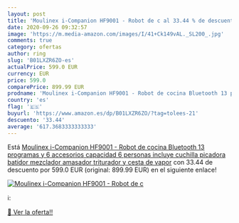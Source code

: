 ```yaml
---
layout: post
title: 'Moulinex i-Companion HF9001 - Robot de c al 33.44 % de descuento'
date: 2020-09-26 09:32:57
image: 'https://m.media-amazon.com/images/I/41+Ck149vAL._SL200_.jpg'
comments: true
category: ofertas
author: ring
slug: 'B01LXZR6ZO-es'
actualPrice: 599.0 EUR
currency: EUR
price: 599.0
comparePrice: 899.99 EUR
prodname: 'Moulinex i-Companion HF9001 - Robot de cocina Bluetooth 13 programas y 6 accesorios capacidad 6 personas  incluye cuchilla picadora  batidor  mezclador  amasador  triturador y cesta de vapor'
country: 'es'
flag: '🇪🇸'
buyurl: 'https://www.amazon.es/dp/B01LXZR6ZO/?tag=tolees-21'
descuento: '33.44'
average: '617.3683333333333'
---
```


Está [Moulinex i-Companion HF9001 - Robot de cocina Bluetooth 13 programas y 6 accesorios capacidad 6 personas  incluye cuchilla picadora  batidor  mezclador  amasador  triturador y cesta de vapor](https://www.amazon.es/dp/B01LXZR6ZO/?tag=tolees-21) con 33.44 de descuento por 599.0 EUR (original: 899.99 EUR) en el siguiente enlace!

[![Moulinex i-Companion HF9001 - Robot de c](https://m.media-amazon.com/images/I/41+Ck149vAL._SL200_.jpg)](https://www.amazon.es/dp/B01LXZR6ZO/?tag=tolees-21)

ℹ️:


[🛒 Ver la oferta!!](https://www.amazon.es/dp/B01LXZR6ZO/?tag=tolees-21)
